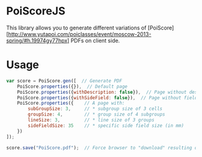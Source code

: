 PoiScoreJS
==========

This library allows you to generate different variations of [PoiScore][http://www.yutapoi.com/poiclasses/event/moscow-2013-spring/#h.19974gy77hpx] PDFs on client side.

Usage
=====

```javascript
var score = PoiScore.gen([  // Generate PDF
    PoiScore.properties({}),  // Default page
    PoiScore.properties({withDescription: false}),  // Page without description area
    PoiScore.properties({withSideField: false}),  // Page without fields
    PoiScore.properties({    // A page with:
        subGroupSize: 3,     // * subgroup size of 3 cells
        groupSize: 4,        // * group size of 4 subgroups 
        lineSize: 3,         // * line size of 3 groups
        sideFieldSize: 35    // * specific side field size (in mm)
    })
]);

score.save("PoiScore.pdf");  // Force browser to "download" resulting document
```
